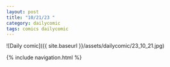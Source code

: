 ```yaml
---
layout: post
title: "10/21/23 "
category: dailycomic
tags: comics dailycomic
---
```

![Daily comic]({{ site.baseurl }}/assets/dailycomic/23_10_21.jpg)

{% include navigation.html %}

